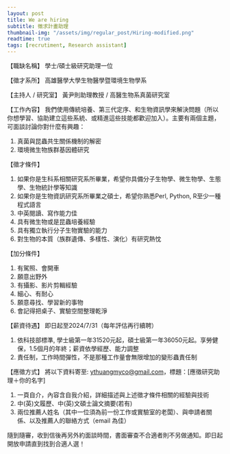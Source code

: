 ```yaml
---
layout: post
title: We are hiring
subtitle: 徵求計畫助理
thumbnail-img: "/assets/img/regular_post/Hiring-modified.png" 
readtime: true
tags: [recrutiment, Research assistant]
---
```

【職缺名稱】 
學士/碩士級研究助理一位

【徵才系所】 
高雄醫學大學生物醫學暨環境生物學系

【主持人 / 研究室】
黃尹則助理教授 / 高醫生物系真菌研究室

【工作內容】
我們使用傳統培養、第三代定序、和生物資訊學來解決問題（所以你想學習、協助建立這些系統、或精進這些技能都歡迎加入）。主要有兩個主題，可面談討論你對什麼有興趣：
1. 真菌與昆蟲共生關係機制的解密
2. 環境微生物族群基因體研究

【徵才條件】
1. 如果你是生科系相關研究系所畢業，希望你具備分子生物學、微生物學、生態學、生物統計學等知識
2. 如果你是生物資訊研究系所畢業之碩士，希望你熟悉Perl, Python, R至少一種程式語言
3. 中英閱讀、寫作能力佳
4. 具有微生物或是昆蟲培養經驗
5. 具有獨立執行分子生物實驗的能力
6. 對生物的本質（族群遺傳、多樣性、演化）有研究熱忱

【加分條件】
1. 有駕照、會開車
2. 願意出野外
3. 有攝影、影片剪輯經驗
4. 細心、有耐心
5. 願意尋找、學習新的事物
6. 會記得把桌子、實驗空間整理乾淨

【薪資待遇】
即日起至2024/7/31（每年評估再行續聘）
1. 依科技部標準, 學士級第一年31520元起，碩士級第一年36050元起。享勞健保，1.5個月的年終；薪資依學經歷、能力調整
2. 責任制，工作時間彈性，不是那種工作量會無限增加的變形蟲責任制

【應徵方式】
將以下資料寄至: ythuangmyco@gmail.com，標題：[應徵研究助理＋你的名字]
1. 一頁自介，內容含自我介紹，詳細描述與上述徵才條件相關的經驗與技術
2. 中(英)文履歷、中(英)文碩士論文摘要(若有)
3. 兩位推薦人姓名（其中一位須為前一份工作或實驗室的老闆）、與申請者關係、以及推薦人的聯絡方式（email 為佳）

隨到隨審，收到信後再另外約面談時間，書面審查不合適者則不另做通知。即日起開放申請直到找到合適人選！
